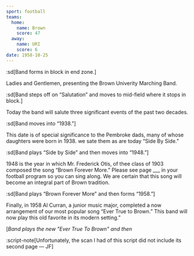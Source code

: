 ```yaml
---
sport: football
teams:
  home:
    name: Brown
    score: 47
  away:
    name: URI
    score: 6
date: 1958-10-25
---
```


:sd[Band forms in block in end zone.]

Ladies and Gentlemen, presenting the Brown Univerity Marching Band.

:sd[Band steps off on “Salutation” and moves to mid-field where it stops in block.]

Today the band will salute three significant events of the past two decades.

:sd[Band moves into “1938.”]

This date is of special significance to the Pembroke dads, many of whose daughters were born in 1938. we sate them as are today “Side By Side.”

:sd[Band plays “Side by Side” and then moves into “1948.”]

1948 is the year in which Mr. Frederick Otis, of thee class of 1903 composed the song “Brown Forever More.” Please see page \_\_\_ in your football program so you can sing along. We are certain that this song will become an integral part of Brown tradition.

:sd[Band plays “Brown Forever More” and then forms “1958.”]

Finally, in 1958 Al Curran, a junior music major, completed a now arrangement of our most popular song “Ever True to Brown.” This band will now play this old favorite in its modern setting.”

[_Band plays the new "Ever True To Brown" and then_

:script-note[Unfortunately, the scan I had of this script did not include its second page — JF]
